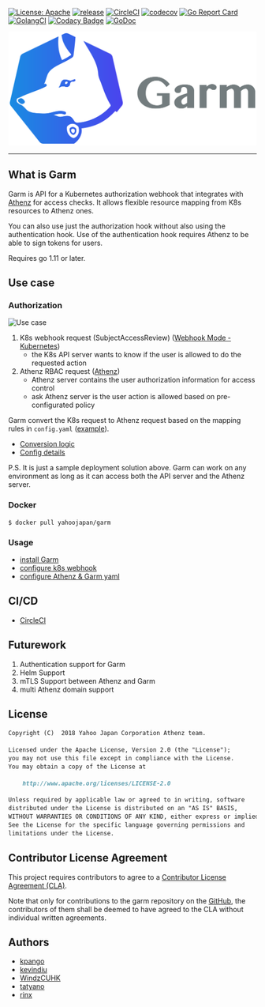 [![License: Apache](https://img.shields.io/badge/License-Apache%202.0-blue.svg?style=flat-square)](https://opensource.org/licenses/Apache-2.0) [![release](https://img.shields.io/github/release/yahoojapan/garm.svg?style=flat-square)](https://github.com/yahoojapan/garm/releases/latest) [![CircleCI](https://circleci.com/gh/yahoojapan/garm.svg)](https://circleci.com/gh/yahoojapan/garm) [![codecov](https://codecov.io/gh/yahoojapan/garm/branch/master/graph/badge.svg?token=2CzooNJtUu&style=flat-square)](https://codecov.io/gh/yahoojapan/garm) [![Go Report Card](https://goreportcard.com/badge/github.com/yahoojapan/garm)](https://goreportcard.com/report/github.com/yahoojapan/garm) [![GolangCI](https://golangci.com/badges/github.com/yahoojapan/garm.svg?style=flat-square)](https://golangci.com/r/github.com/yahoojapan/garm) [![Codacy Badge](https://api.codacy.com/project/badge/Grade/32397d339f6c450a82af72c8a0c15e5f)](https://www.codacy.com/app/i.can.feel.gravity/garm?utm_source=github.com&amp;utm_medium=referral&amp;utm_content=yahoojapan/garm&amp;utm_campaign=Badge_Grade) [![GoDoc](http://godoc.org/github.com/yahoojapan/garm?status.svg)](http://godoc.org/github.com/yahoojapan/garm)

![logo](./images/logo.png)

---

## What is Garm
Garm is API for a Kubernetes authorization webhook that integrates with [Athenz](https://github.com/yahoo/athenz) 
for access checks. It allows flexible resource mapping from K8s resources to Athenz ones.

You can also use just the authorization hook without also using the authentication hook.
Use of the authentication hook requires Athenz to be able to sign tokens for users.

Requires go 1.11 or later.

## Use case
### Authorization
![Use case](./doc/assets/use-case.png)

 1. K8s webhook request (SubjectAccessReview) ([Webhook Mode - Kubernetes](https://kubernetes.io/docs/reference/access-authn-authz/webhook/))
    - the K8s API server wants to know if the user is allowed to do the requested action
 2. Athenz RBAC request ([Athenz](http://www.athenz.io/))
    - Athenz server contains the user authorization information for access control
    - ask Athenz server is the user action is allowed based on pre-configurated policy

Garm convert the K8s request to Athenz request based on the mapping rules in `config.yaml` ([example](./config/testdata/example_config.yaml)).
  - [Conversion logic](./doc/garm-functional-overview.md)
  - [Config details](./doc/config-detail.md)

P.S. It is just a sample deployment solution above. Garm can work on any environment as long as it can access both the API server and the Athenz server.

### Docker
```shell
$ docker pull yahoojapan/garm
```

### Usage
  - [install Garm](https://github.com/yahoojapan/garm/blob/master/doc/installation/02.%20install-garm.md)
  - [configure k8s webhook](https://github.com/yahoojapan/garm/blob/master/doc/installation/03.%20config-k8s-in-webhook-mode.md)
  - [configure Athenz & Garm yaml](./doc/config-detail.md)

## CI/CD
  - [CircleCI](https://circleci.com/gh/yahoojapan/garm)

## Futurework
 1. Authentication support for Garm
 2. Helm Support
 3. mTLS Support between Athenz and Garm
 4. multi Athenz domain support

## License
```markdown
Copyright (C)  2018 Yahoo Japan Corporation Athenz team.

Licensed under the Apache License, Version 2.0 (the "License");
you may not use this file except in compliance with the License.
You may obtain a copy of the License at

    http://www.apache.org/licenses/LICENSE-2.0

Unless required by applicable law or agreed to in writing, software
distributed under the License is distributed on an "AS IS" BASIS,
WITHOUT WARRANTIES OR CONDITIONS OF ANY KIND, either express or implied.
See the License for the specific language governing permissions and
limitations under the License.
```

## Contributor License Agreement

This project requires contributors to agree to a [Contributor License Agreement (CLA)](https://gist.github.com/ydnjp/3095832f100d5c3d2592).

Note that only for contributions to the garm repository on the [GitHub](https://github.com/yahoojapan/garm), the contributors of them shall be deemed to have agreed to the CLA without individual written agreements.

## Authors
  - [kpango](https://github.com/kpango)
  - [kevindiu](https://github.com/kevindiu)
  - [WindzCUHK](https://github.com/WindzCUHK)
  - [tatyano](https://github.com/tatyano)
  - [rinx](https://github.com/rinx)
